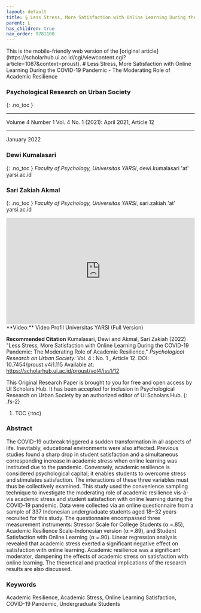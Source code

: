 ```yaml
---
layout: default
title: § Less Stress, More Satisfaction with Online Learning During the COVID-19 Pandemic - The Moderating Role of Academic Resilience  
parent: L 
has_children: true
nav_order: 9781100
---
```

<style>
.dont-break-out {
  /* These are technically the same, but use both */
  overflow-wrap: break-word;
  word-wrap: break-word;

     -ms-word-break: break-all;
  /* This is the dangerous one in WebKit, as it breaks things wherever */
  word-break: break-all;
  /* Instead use this non-standard one: */
  word-break: break-word;
}

.youtube-container {
    position: relative;
    width: 100%;
    height: 0;
    padding-bottom: 56.25%;
}
.youtube-video {
    position: absolute;
    top: 0;
    left: 0;
    width: 100%;
    height: 100%;
}

</style>

<div class="dont-break-out" markdown="1">
This is the mobile-friendly web version of the [original article](https://scholarhub.ui.ac.id/cgi/viewcontent.cgi?article=1087&context=proust).
# Less Stress, More Satisfaction with Online Learning During the COVID-19 Pandemic - The Moderating Role of Academic Resilience 

### Psychological Research on Urban Society 
{: .no_toc }

***

Volume 4 Number 1 Vol. 4 No. 1 (2021): April 2021, Article 12 

***

January 2022 

### Dewi Kumalasari
{: .no_toc }
*Faculty of Psychology, Universitas YARSI*, dewi.kumalasari 'at' yarsi.ac.id

### Sari Zakiah Akmal
{: .no_toc }
*Faculty of Psychology, Universitas YARSI*, sari.zakiah 'at' yarsi.ac.id

<div class="youtube-container">
<iframe width="100%" src="https://www.youtube.com/embed/I15sRRmBGtk" title="YouTube video player" frameborder="0" allow="accelerometer; autoplay; clipboard-write; encrypted-media; gyroscope; picture-in-picture" allowfullscreen class="youtube-video"></iframe>
</div>
**Video:** Video Profil Universitas YARSI (Full Version) 

**Recommended Citation**
Kumalasari, Dewi and Akmal, Sari Zakiah (2022) "Less Stress, More Satisfaction with Online Learning During the COVID-19 Pandemic: The Moderating Role of Academic Resilience," *Psychological Research on Urban Society:* Vol. 4 : No. 1 , Article 12. DOI: 10.7454/proust.v4i1.115 Available at: https://scholarhub.ui.ac.id/proust/vol4/iss1/12

This Original Research Paper is brought to you for free and open access by UI Scholars Hub. It has been accepted for inclusion in Psychological Research on Urban Society by an authorized editor of UI Scholars Hub.
{: .fs-2}

1. TOC
{:toc}

### Abstract 
The COVID-19 outbreak triggered a sudden transformation in all aspects of life. Inevitably, educational environments were also affected. Previous studies found a sharp drop in student satisfaction and a simultaneous corresponding increase in academic stress when online learning was instituted due to the pandemic. Conversely, academic resilience is considered psychological capital; it enables students to overcome stress and stimulates satisfaction. The interactions of these three variables must thus be collectively examined. This study used the convenience sampling technique to investigate the moderating role of academic resilience vis-à-vis academic stress and student satisfaction with online learning during the COVID-19 pandemic. Data were collected via an online questionnaire from a sample of 337 Indonesian undergraduate students aged 18‒32 years recruited for this study. The questionnaire encompassed three measurement instruments: Stressor Scale for College Students (α =.85), Academic Resilience Scale-Indonesian version (α =.89), and Student Satisfaction with Online Learning (α =.90). Linear regression analysis revealed that academic stress exerted a significant negative effect on satisfaction with online learning. Academic resilience was a significant moderator, dampening the effects of academic stress on satisfaction with online learning. The theoretical and practical implications of the research results are also discussed.

### Keywords
Academic Resilience, Academic Stress, Online Learning Satisfaction, COVID-19 Pandemic, Undergraduate Students 

</div>
